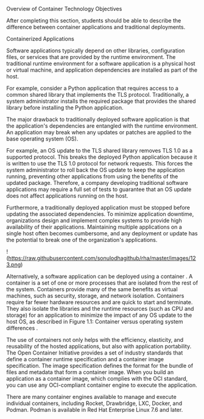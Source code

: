 Overview of Container Technology
Objectives

After completing this section, students should be able to describe the difference between container applications and 
traditional deployments.

Containerized Applications

Software applications typically depend on other libraries, configuration files, or services that are provided by the runtime
environment. The traditional runtime environment for a software application is a physical host or virtual machine, and
application dependencies are installed as part of the host.

For example, consider a Python application that requires access to a common shared library that implements the TLS protocol.
Traditionally, a system administrator installs the required package that provides the shared library before installing the
Python application.

The major drawback to traditionally deployed software application is that the application's dependencies are entangled with
the runtime environment. An application may break when any updates or patches are applied to the base operating system (OS).

For example, an OS update to the TLS shared library removes TLS 1.0 as a supported protocol. This breaks the deployed Python
application because it is written to use the TLS 1.0 protocol for network requests. This forces the system administrator to
roll back the OS update to keep the application running, preventing other applications from using the benefits of the updated
package. Therefore, a company developing traditional software applications may require a full set of tests to guarantee that
an OS update does not affect applications running on the host.

Furthermore, a traditionally deployed application must be stopped before updating the associated dependencies. To minimize 
application downtime, organizations design and implement complex systems to provide high availability of their applications.
Maintaining multiple applications on a single host often becomes cumbersome, and any deployment or update has the potential 
to break one of the organization's applications.

!(https://raw.githubusercontent.com/sonulodhagithub/rha/master/images/123.png)

Alternatively, a software application can be deployed using a container . A container is a set of one or more processes that
are isolated from the rest of the system. Containers provide many of the same benefits as virtual machines, such as security,
storage, and network isolation. Containers require far fewer hardware resources and are quick to start and terminate. 
They also isolate the libraries and the runtime resources (such as CPU and storage) for an application to minimize the impact
of any OS update to the host OS, as described in Figure 1.1: Container versus operating system differences .

The use of containers not only helps with the efficiency, elasticity, and reusability of the hosted applications, but also
with application portability. The Open Container Initiative provides a set of industry standards that define a container
runtime specification and a container image specification. The image specification defines the format for the bundle of 
files and metadata that form a container image. When you build an application as a container image, which complies with 
the OCI standard, you can use any OCI-compliant container engine to execute the application.

There are many container engines available to manage and execute individual containers, including Rocket, Drawbridge, LXC,
Docker, and Podman. Podman is available in Red Hat Enterprise Linux 7.6 and later.
